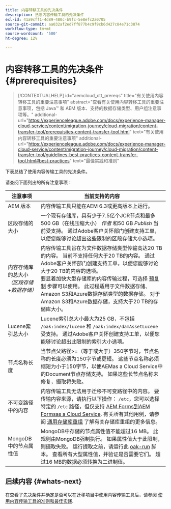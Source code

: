 ```yaml
---
title: 内容转移工具的先决条件
description: 熟悉内容传输工具的先决条件
exl-id: 41a9cff1-4d89-480c-b9fc-5e8efc2a0705
source-git-commit: aa032af2ed7ff877b4c9f9cb6d427c84e71c3874
workflow-type: tm+mt
source-wordcount: '500'
ht-degree: 12%

---
```


# 内容转移工具的先决条件 {#prerequisites}

>[!CONTEXTUALHELP]
>id="aemcloud_ctt_prereqs"
>title="有关使用内容转移工具的重要注意事项"
>abstract="查看有关使用内容转移工具的重要注意事项，包括 Java™ 和 AEM 版本、支持的数据存储类型、用户组注意事项等。"
>additional-url="https://experienceleague.adobe.com/docs/experience-manager-cloud-service/content/migration-journey/cloud-migration/content-transfer-tool/prerequisites-content-transfer-tool.html" text="有关使用内容转移工具的重要注意事项"
>additional-url="https://experienceleague.adobe.com/docs/experience-manager-cloud-service/content/migration-journey/cloud-migration/content-transfer-tool/guidelines-best-practices-content-transfer-tool.html#best-practices" text="最佳实践和准则"

下表总结了使用内容传输工具的先决条件。

请查阅下面列出的所有注意事项：

| 注意事项 | 当前支持的内容 |
|---------------------------------------------------------------------|--------------------------------------------------------------------------------------------------------------------------------------------------------------------------------------------------------------------------------------------------------------------------------------------------------------------------------------------------------------------------------------------------------------------------------------------------------------------------------------------------------------------------------------------------------------------------------------------------------------------------------------------------------------------------------------------------------------------------------------------------------------------|
| AEM 版本 | 内容传输工具只能在AEM 6.3或更高版本上运行。 |
| 区段存储的大小 | 一个现有存储库，具有少于7.5亿个JCR节点和最多500 GB（在线压缩大小） *作者* 和50 GB *Publish* 当前受支持。 通过Adobe客户关怀部门创建支持工单，以便您能够讨论超出这些限制的区段存储大小选项。 |
| 内容存储库的总大小 <br>*（区段存储+数据存储）* | 内容传输工具旨在为文件数据存储类型传输高达20 TB的内容。 当前不支持任何大于20 TB的内容。 通过Adobe客户关怀部门创建支持工单，以便您能够讨论大于20 TB的内容的选项。 <br>要显着加快大型存储库的内容传输过程，可选择 [预复制](https://experienceleague.adobe.com/docs/experience-manager-cloud-service/content/migration-journey/cloud-migration/content-transfer-tool/handling-large-content-repositories.html?lang=zh-Hans#setting-up-pre-copy-step) 步骤可以使用。 此过程适用于文件数据存储、Amazon S3和Azure数据存储类型的数据存储。 对于Amazon S3和Azure数据存储，支持大于20 TB的存储库大小。 |
| Lucene索引总大小 | Lucene索引总大小最大为25 GB，不包括 `/oak:index/lucene` 和 `/oak:index/damAssetLucene` 受支持。 通过Adobe客户关怀创建支持工单，以便您能够讨论超出此限制的索引大小选项。 |
| 节点名称长度 | 当节点父路径>=（等于或大于）350字节时，节点名称的长度必须为150字节或更短。 这些节点名称必须缩短为小于150字节，以便AEMas a Cloud Service中的Document节点存储支持。 如果这些长节点名称未修复，摄取将失败。 |
| 不可变路径中的内容 | 内容传输工具无法用于迁移不可变路径中的内容。 要传输内容来源，请执行以下操作： `/etc`，您可以选择特定的 `/etc` 路径，但仅支持 [AEM Forms到AEM Formsas a Cloud Service](https://experienceleague.adobe.com/docs/experience-manager-cloud-service/content/forms/setup-configure-migrate/migrate-to-forms-as-a-cloud-service.html#paths-of-various-aem-forms-specific-assets). 有关所有其他用例，请参阅 [通用存储库重组](https://experienceleague.adobe.com/docs/experience-manager-65/deploying/restructuring/all-repository-restructuring-in-aem-6-5.html) 了解有关存储库重组的更多信息。 |
| MongoDB中的节点属性值 | MongoDB中存储的节点属性值不能超过16 MB。 此规则由MongoDB强制执行。 如果属性值大于此限制，则摄取失败。 运行提取之前，请运行此 [oak-run](https://repo1.maven.org/maven2/org/apache/jackrabbit/oak-run/1.38.0/oak-run-1.38.0.jar) 脚本。 查看所有大型属性值，并验证是否需要它们。 超过16 MB的数据必须转换为二进制值。 |

## 后续内容 {#whats-next}

在查看了先决条件并确定是否可以在迁移项目中使用内容传输工具后，请参阅 [使用内容传输工具的准则和最佳实践](https://experienceleague.adobe.com/docs/experience-manager-cloud-service/content/migration-journey/cloud-migration/content-transfer-tool/guidelines-best-practices-content-transfer-tool.html).

